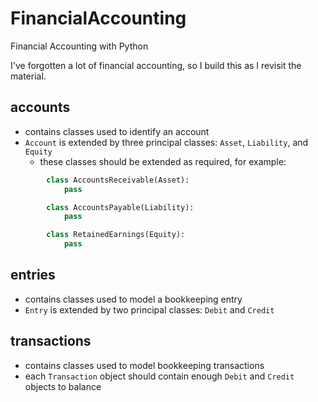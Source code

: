 # FinancialAccounting
Financial Accounting with Python

I've forgotten a lot of financial accounting, so I build this as I revisit the material.

## accounts
- contains classes used to identify an account
- `Account` is extended by three principal classes: `Asset`, `Liability`, and `Equity`
  - these classes should be extended as required, for example:
```python
        class AccountsReceivable(Asset):
            pass

        class AccountsPayable(Liability):
            pass

        class RetainedEarnings(Equity):
            pass
```

## entries
- contains classes used to model a bookkeeping entry
- `Entry` is extended by two principal classes: `Debit` and `Credit`


## transactions
- contains classes used to model bookkeeping transactions
- each `Transaction` object should contain enough `Debit` and `Credit` objects to balance
